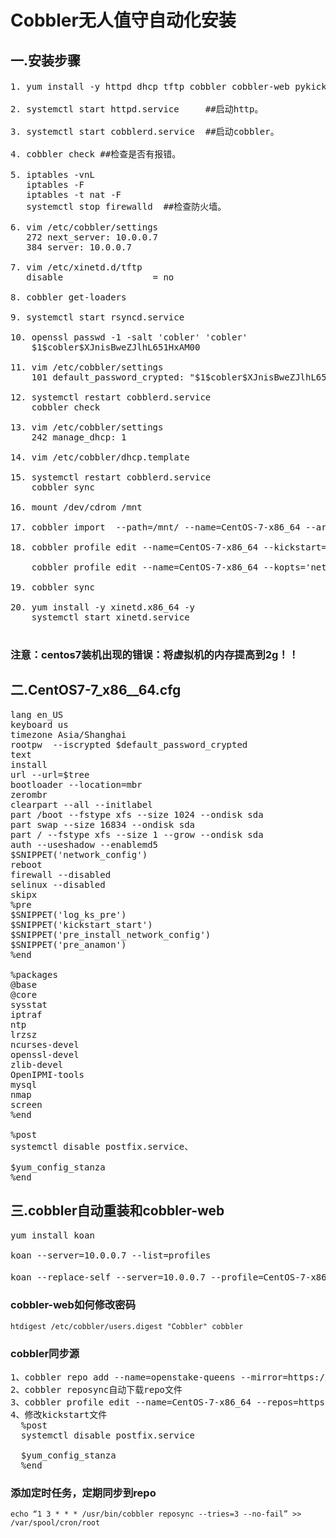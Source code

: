 # Cobbler无人值守自动化安装

## 一.安装步骤
<pre>
1. yum install -y httpd dhcp tftp cobbler cobbler-web pykickstart ##安装所需要的服务。

2. systemctl start httpd.service     ##启动http。

3. systemctl start cobblerd.service  ##启动cobbler。

4. cobbler check ##检查是否有报错。

5. iptables -vnL 
   iptables -F
   iptables -t nat -F
   systemctl stop firewalld  ##检查防火墙。

6. vim /etc/cobbler/settings
   272 next_server: 10.0.0.7
   384 server: 10.0.0.7

7. vim /etc/xinetd.d/tftp
   disable                 = no

8. cobbler get-loaders

9. systemctl start rsyncd.service

10. openssl passwd -1 -salt 'cobler' 'cobler'  
    $1$cobler$XJnisBweZJlhL651HxAM00

11. vim /etc/cobbler/settings
    101 default_password_crypted: "$1$cobler$XJnisBweZJlhL651HxAM00"

12. systemctl restart cobblerd.service
    cobbler check

13. vim /etc/cobbler/settings
    242 manage_dhcp: 1

14. vim /etc/cobbler/dhcp.template

15. systemctl restart cobblerd.service
    cobbler sync

16. mount /dev/cdrom /mnt

17. cobbler import  --path=/mnt/ --name=CentOS-7-x86_64 --arch=x86_64

18. cobbler profile edit --name=CentOS-7-x86_64 --kickstart=/var/lib/cobbler/kickstarts/CentOS-7-x86_64.cfg

    cobbler profile edit --name=CentOS-7-x86_64 --kopts='net.ifnames=0 biosdevname=0'

19. cobbler sync

20. yum install -y xinetd.x86_64 -y
    systemctl start xinetd.service
 
</pre>


### 注意：**centos7装机出现的错误：将虚拟机的内存提高到2g！！**

## 二.CentOS7-7_x86__64.cfg
<pre>
lang en_US
keyboard us
timezone Asia/Shanghai
rootpw  --iscrypted $default_password_crypted
text
install
url --url=$tree
bootloader --location=mbr
zerombr
clearpart --all --initlabel
part /boot --fstype xfs --size 1024 --ondisk sda
part swap --size 16834 --ondisk sda
part / --fstype xfs --size 1 --grow --ondisk sda
auth --useshadow --enablemd5
$SNIPPET('network_config')
reboot
firewall --disabled
selinux --disabled
skipx
%pre
$SNIPPET('log_ks_pre')
$SNIPPET('kickstart_start')
$SNIPPET('pre_install_network_config')
$SNIPPET('pre_anamon')
%end

%packages
@base
@core
sysstat
iptraf
ntp
lrzsz
ncurses-devel
openssl-devel
zlib-devel
OpenIPMI-tools
mysql
nmap
screen
%end

%post
systemctl disable postfix.service、

$yum_config_stanza
%end
</pre>

## 三.cobbler自动重装和cobbler-web
<pre>
yum install koan

koan --server=10.0.0.7 --list=profiles

koan --replace-self --server=10.0.0.7 --profile=CentOS-7-x86_64 #指定要重装的系统
</pre>

### cobbler-web如何修改密码
		
	htdigest /etc/cobbler/users.digest "Cobbler" cobbler

### cobbler同步源
		
<pre>
1、cobbler repo add --name=openstake-queens --mirror=https://mirrors.aliyun.com/centos/7.4.1708/cloud/x86_64/openstack-queens/ --arch=x86_64 --breed=yum
2、cobbler reposync自动下载repo文件
3、cobbler profile edit --name=CentOS-7-x86_64 --repos=https://mirrors.aliyun.com/centos/7.4.1708/cloud/x86_64/openstack-queens/
4、修改kickstart文件   
  %post
  systemctl disable postfix.service

  $yum_config_stanza
  %end                           
</pre>

### 添加定时任务，定期同步到repo
	echo “1 3 * * * /usr/bin/cobbler reposync --tries=3 --no-fail” >> /var/spool/cron/root		


